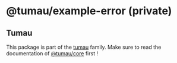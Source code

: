 # @tumau/example-error (private)

## Tumau

This package is part of the [tumau](https://github.com/etienne-dldc/tumau) family. Make sure to read the documentation of [@tumau/core](https://github.com/etienne-dldc/tumau/tree/master/packages/tumau-core) first !

